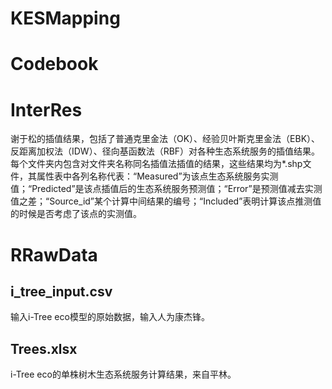 # KESMapping

# Codebook 

# InterRes

谢于松的插值结果，包括了普通克里金法（OK）、经验贝叶斯克里金法（EBK）、反距离加权法（IDW）、径向基函数法（RBF）对各种生态系统服务的插值结果。每个文件夹内包含对文件夹名称同名插值法插值的结果，这些结果均为*.shp文件，其属性表中各列名称代表：“Measured”为该点生态系统服务实测值；“Predicted”是该点插值后的生态系统服务预测值；“Error”是预测值减去实测值之差；“Source_id”某个计算中间结果的编号；“Included”表明计算该点推测值的时候是否考虑了该点的实测值。

# RRawData

## i_tree_input.csv

输入i-Tree eco模型的原始数据，输入人为康杰锋。

## Trees.xlsx

i-Tree eco的单株树木生态系统服务计算结果，来自平林。

